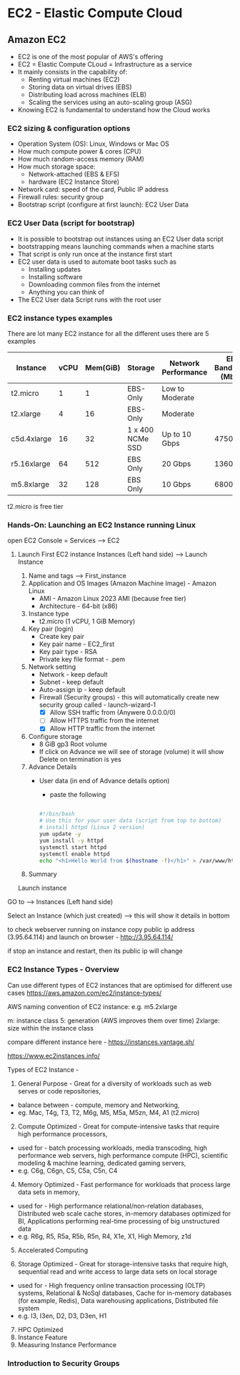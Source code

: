 # EC2 - Elastic Compute Cloud

## Amazon EC2

- EC2 is one of the most popular of AWS's offering 
- EC2  = Elastic Compute CLoud = Infrastructure as a service
- It mainly consists in the capability of:
  - Renting virtual machines (EC2)
  - Storing data on virtual drives (EBS)
  - Distributing load across machines (ELB)
  - Scaling the services using an auto-scaling group (ASG)
- Knowing EC2 is fundamental to understand how the Cloud works

### EC2 sizing & configuration options

- Operation System (OS): Linux, Windows or Mac OS
- How much compute power & cores (CPU)
- How much random-access memory (RAM)
- How much storage space:
  - Network-attached (EBS & EFS)
  - hardware (EC2 Instance Store)
- Network card: speed of the card, Public IP address
- Firewall rules: security group
- Bootstrap script (configure at first launch): EC2 User Data

### EC2 User Data (script for bootstrap)

- It is possible to bootstrap out instances using an EC2 User data script
- bootstrapping means launching commands when a machine starts
- That script is only run once at the instance first start
- EC2 user data is used to automate boot tasks such as  
  - Installing updates
  - Installing software
  - Downloading common files from the internet
  - Anything you can think of 
- The EC2 User data Script runs with the root user

### EC2 instance types examples

There are lot many EC2 instance for all the different uses there are 5 examples

| Instance | vCPU | Mem(GiB) | Storage | Network Performance | EBS Bandwidth (Mbps) |
| --- | --- | --- | --- | --- | --- | 
| t2.micro | 1 | 1 | EBS-Only | Low to Moderate | |
| t2.xlarge | 4 | 16 | EBS-Only | Moderate | |
| c5d.4xlarge | 16 | 32 | 1 x 400 NCMe SSD | Up to 10 Gbps | 4750 |
| r5.16xlarge | 64 | 512 | EBS Only | 20 Gbps | 13600 |
| m5.8xlarge | 32 | 128 | EBS Only | 10 Gbps | 6800 |

t2.micro is free tier

### Hands-On: Launching an EC2 Instance running Linux

open EC2 Console = Services --> EC2

1. Launch First EC2 instance
   Instances (Left hand side) --> Launch Instance
   1. Name and tags --> First_instance
   2. Application and OS Images (Amazon Machine Image) - Amazon Linux
        - AMI - Amazon Linux 2023 AMI (because free tier)
        - Architecture - 64-bit (x86)
   3. Instance type
        - t2.micro (1 vCPU, 1 GiB Memory)
   4. Key pair (login)
        - Create key pair
        - Key pair name - EC2_first
        - Key pair type - RSA
        - Private key file format - .pem
   5. Network setting 
        - Network - keep default
        - Subnet - keep default
        - Auto-assign ip - keep default
        - Firewall (Security groups) - this will automatically create new security group called - launch-wizard-1
            - [x] Allow SSH traffic from   (Anywere 0.0.0.0/0)
            - [ ] Allow HTTPS traffic from the internet 
            - [x] Allow HTTP traffic from the internet 
   6. Configure storage
        - 8 GiB gp3 Root volume
        - If click on Advance we will see of storage (volume) it will show Delete on termination is yes
   7. Advance Details
        - User data   (in end of Advance details option)
           - paste the following 

            ```bash

            #!/bin/bash
            # Use this for your user data (script from top to bottom)
            # install httpd (Linux 2 version)
            yum update -y
            yum install -y httpd
            systemctl start httpd
            systemctl enable httpd
            echo "<h1>Hello World from $(hostname -f)</h1>" > /var/www/html/index.html

            ```
    8. Summary 
   
   Launch instance

GO to --> Instances (Left hand side)

Select an Instance (which just created) --> this will show it details in bottom

to check webserver running on instance copy public ip address (3.95.64.114) and launch on browser - 
http://3.95.64.114/

if stop an instance and restart, then its public ip will change

### EC2 Instance Types - Overview

Can use different types of EC2 instances that are optimised for different use cases https://aws.amazon.com/ec2/instance-types/

AWS naming convention of EC2 instance:
e.g.  m5.2xlarge

m: instance class
5: generation (AWS improves them over time)
2xlarge: size within the instance class

compare different instance here - https://instances.vantage.sh/

https://www.ec2instances.info/

Types of EC2 Instance - 

1. General Purpose - Great for a diversity of workloads such as web serves or code repositories, 

- balance between - compute, memory and Networking, 
- eg. Mac, T4g, T3, T2, M6g, M5, M5a, M5zn, M4, A1  (t2.micro)

2. Compute Optimized - Great for compute-intensive tasks that require high performance processors, 

- used for - batch processing workloads, media transcoding, high performance web servers, high performance compute (HPC), scientific modeling & machine learning, dedicated gaming servers, 
- e.g. C6g, C6gn, C5, C5a, C5n, C4

4. Memory Optimized - Fast performance for workloads that process large data sets in memory, 

- used for - High performance relational/non-relation databases, Distributed web scale cache stores, in-memory databases optimized for BI, Applications performing real-time processing of big unstructured data
- e.g. R6g, R5, R5a, R5b, R5n, R4, X1e, X1, High Memory, z1d


5. Accelerated Computing


6. Storage Optimized - Great for storage-intensive tasks that require high, sequential read and write access to large data sets on local storage

- used for - High frequency online transaction processing (OLTP) systems, Relational & NoSql databases, Cache for in-memory databases (for example, Redis), Data warehousing applications, Distributed file system
- e.g. I3, I3en, D2, D3, D3en, H1

7. HPC Optimized
8. Instance Feature
9. Measuring Instance Performance 


### Introduction to Security Groups

